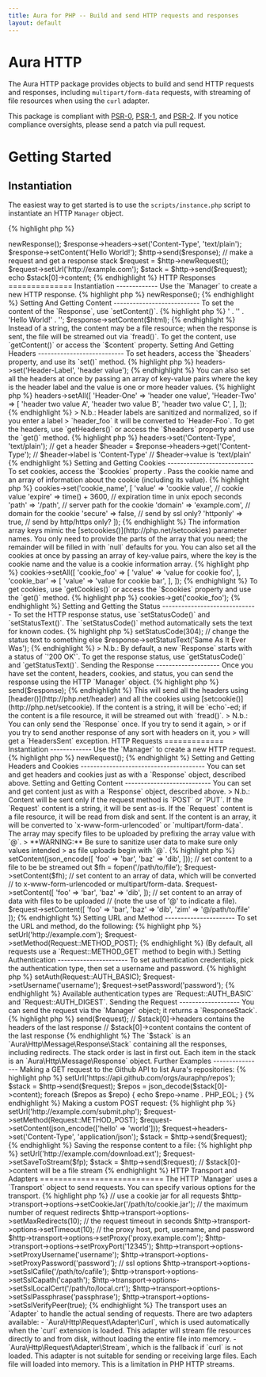 ```yaml
---
title: Aura for PHP -- Build and send HTTP requests and responses
layout: default
---
```


Aura HTTP
=========

The Aura HTTP package provides objects to build and send HTTP requests and
responses, including `multipart/form-data` requests, with streaming of file
resources when using the `curl` adapter.

This package is compliant with [PSR-0][], [PSR-1][], and [PSR-2][]. If you
notice compliance oversights, please send a patch via pull request.

[PSR-0]: https://github.com/php-fig/fig-standards/blob/master/accepted/PSR-0.md
[PSR-1]: https://github.com/php-fig/fig-standards/blob/master/accepted/PSR-1-basic-coding-standard.md
[PSR-2]: https://github.com/php-fig/fig-standards/blob/master/accepted/PSR-2-coding-style-guide.md

Getting Started
===============

Instantiation
-------------

The easiest way to get started is to use the `scripts/instance.php` script to
instantiate an HTTP `Manager` object.

{% highlight php %}
<?php
$http = include '/path/to/Aura.Http/scripts/instance.php';
{% endhighlight %}

You can then create new `Request` and `Response` objects, and send them via
the `Manager`.

{% highlight php %}
<?php
// send a response
$response = $http->newResponse();
$response->headers->set('Content-Type', 'text/plain');
$response->setContent('Hello World!');
$http->send($response);

// make a request and get a response stack
$request = $http->newRequest();
$request->setUrl('http://example.com');
$stack = $http->send($request);
echo $stack[0]->content;
{% endhighlight %}

HTTP Responses
==============

Instantiation
-------------

Use the `Manager` to create a new HTTP response.

{% highlight php %}
<?php
$response = $http->newResponse();
{% endhighlight %}

Setting And Getting Content
---------------------------

To set the content of the `Response`, use `setContent()`.

{% highlight php %}
<?php
$html = '<html>'
      . '<head><title>Test</title></head>'
      . '<body>Hello World!</body>'
      . '</html>';
$response->setContent($html);
{% endhighlight %}

Instead of a string, the content may be a file resource; when the response is
sent, the file will be streamed out via `fread()`.

To get the content, use `getContent()` or access the `$content` property.


Setting And Getting Headers
---------------------------

To set headers, access the `$headers` property, and use its `set()` method.

{% highlight php %}
<?php
$response->headers->set('Header-Label', 'header value');
{% endhighlight %}

You can also set all the headers at once by passing an array of key-value
pairs where the key is the header label and the value is one or more header
values.

{% highlight php %}
<?php
$response->headers->setAll([
    'Header-One' => 'header one value',
    'Header-Two' => [
        'header two value A',
        'header two value B',
        'header two value C',
    ],
]);
{% endhighlight %}

> N.b.: Header labels are sanitized and normalized, so if you enter a label
> `header_foo` it will be converted to `Header-Foo`.

To get the headers, use `getHeaders()` or access the `$headers` property and
use the `get()` method.

{% highlight php %}
<?php
// set a header
$reponse->headers->set('Content-Type', 'text/plain');

// get a header
$header = $reponse->headers->get('Content-Type');

// $header->label is 'Content-Type'
// $header->value is 'text/plain'
{% endhighlight %}

Setting and Getting Cookies
---------------------------

To set cookies, access the `$cookies` property . Pass the cookie name and an
array of information about the cookie (including its value).

{% highlight php %}
<?php
$response->cookies->set('cookie_name', [
    'value'    => 'cookie value', // cookie value
    'expire'   => time() + 3600,  // expiration time in unix epoch seconds
    'path'     => '/path',        // server path for the cookie
    'domain'   => 'example.com',  // domain for the cookie
    'secure'   => false,          // send by ssl only?
    'httponly' => true,           // send by http/https only?
]);
{% endhighlight %}

The information array keys mimic the [setcookies()](http://php.net/setcookies)
parameter names. You only need to provide the parts of the array that you
need; the remainder will be filled in with `null` defaults for you.

You can also set all the cookies at once by passing an array of key-value
pairs, where the key is the cookie name and the value is a cookie information
array.

{% highlight php %}
<?php
$response->cookies->setAll([
    'cookie_foo' => [
        'value' => 'value for cookie foo',
    ],
    'cookie_bar' => [
        'value' => 'value for cookie bar',
    ],
]);
{% endhighlight %}

To get cookies, use `getCookies()` or access the `$cookies` property and use
the `get()` method.

{% highlight php %}
<?php
$cookie = $response->cookies->get('cookie_foo');
{% endhighlight %}


Setting and Getting the Status
------------------------------

To set the HTTP response status, use `setStatusCode()` and `setStatusText()`.
The `setStatusCode()` method automatically sets the text for known codes.

{% highlight php %}
<?php
// automatically sets the status text to 'Not Modified'
$response->setStatusCode(304);

// change the status text to something else
$response->setStatusText('Same As It Ever Was');
{% endhighlight %}

> N.b.: By default, a new `Response` starts with a status of `'200 OK'`.

To get the response status, use `getStatusCode()` and `getStatusText()`.


Sending the Response
--------------------

Once you have set the content, headers, cookies, and status, you can send the
response using the HTTP `Manager` object.

{% highlight php %}
<?php
$http->send($response);
{% endhighlight %}

This will send all the headers using [header()](http://php.net/header) and all
the cookies using [setcookie()](http://php.net/setcookie).

If the content is a string, it will be `echo`-ed; if the content is a file
resource, it will be streamed out with `fread()`.

> N.b.: You can only send the `Response` once. If you try to send it again,
> or if you try to send another response of any sort with headers on it, you
> will get a `HeadersSent` exception.


HTTP Requests
=============

Instantiation
-------------

Use the `Manager` to create a new HTTP request.

{% highlight php %}
<?php
$request = $http->newRequest();
{% endhighlight %}

Setting and Getting Headers and Cookies
---------------------------------------

You can set and get headers and cookies just as with a `Response` object,
described above.


Setting and Getting Content
---------------------------

You can set and get content just as with a `Response` object, described above.

> N.b.: Content will be sent only if the request method is `POST` or `PUT`.

If the `Request` content is a string, it will be sent as-is.

If the `Request` content is a file resource, it will be read from disk and
sent.

If the content is an array, it will be converted to `x-www-form-urlencoded` or
`multipart/form-data`. The array may specify files to be uploaded by prefixing
the array value with `@`.

> **WARNING:** Be sure to sanitize user data to make sure only values intended
> as file uploads begin with `@`.

{% highlight php %}
<?php
// set content directly as a string
$request->setContent(json_encode([
    'foo' => 'bar',
    'baz' => 'dib',
]));

// set content to a file to be be streamed out
$fh = fopen('/path/to/file');
$request->setContent($fh);

// set content to an array of data, which will be converted
// to x-www-form-urlencoded or multipart/form-data.
$request->setContent([
    'foo' => 'bar',
    'baz' => 'dib',
]);

// set content to an array of data with files to be uploaded
// (note the use of '@' to indicate a file).
$request->setContent([
    'foo' => 'bar',
    'baz' => 'dib',
    'zim' => '@/path/to/file'
]);
{% endhighlight %}


Setting URL and Method
----------------------

To set the URL and method, do the following:

{% highlight php %}
<?php
$request->setUrl('http://example.com');
$request->setMethod(Request::METHOD_POST);
{% endhighlight %}

(By default, all requests use a `Request::METHOD_GET` method to begin with.)


Setting Authentication
----------------------

To set authentication credentials, pick the authentication type, then set
a username and password.

{% highlight php %}
<?php
$request->setAuth(Request::AUTH_BASIC);
$request->setUsername('username');
$request->setPassword('password');
{% endhighlight %}

Available authentication types are `Request::AUTH_BASIC` and
`Request::AUTH_DIGEST`.


Sending the Request
-------------------

You can send the request via the `Manager` object; it returns a `ResponseStack`.

{% highlight php %}
<?php
$stack = $http->send($request);
// $stack[0]->headers contains the headers of the last response
// $stack[0]->content contains the content of the last response
{% endhighlight %}

The `$stack` is an `Aura\Http\Message\Response\Stack` containing all the
responses, including redirects. The stack order is last in first out. Each
item in the stack is an `Aura\Http\Message\Response` object.


Further Examples
----------------

Making a GET request to the Github API to list Aura's repositories:

{% highlight php %}
<?php
$request->setUrl('https://api.github.com/orgs/auraphp/repos');
$stack = $http->send($request);
$repos = json_decode($stack[0]->content);
foreach ($repos as $repo) {
    echo $repo->name . PHP_EOL;
}
{% endhighlight %}

Making a custom POST request:

{% highlight php %}
<?php
$request->setUrl('http://example.com/submit.php');
$request->setMethod(Request::METHOD_POST);
$request->setContent(json_encode(['hello' => 'world']));
$request->headers->set('Content-Type', 'application/json');
$stack = $http->send($request);
{% endhighlight %}

Saving the response content to a file:

{% highlight php %}
<?php
$fp = fopen('/path/to/download.ext', 'wb+');
$request->setUrl('http://example.com/download.ext');
$request->setSaveToStream($fp);
$stack = $http->send($request);
// $stack[0]->content will be a file stream
{% endhighlight %}


HTTP Transport and Adapters
===========================

The HTTP `Manager` uses a `Transport` object to send requests.  You can
specify various options for the transport.

{% highlight php %}
// use a cookie jar for all requests
$http->transport->options->setCookieJar('/path/to/cookie.jar');

// the maximum number of request redirects
$http->transport->options->setMaxRedirects(10);

// the request timeout in seconds
$http->transport->options->setTimeout(10);

// the proxy host, port, username, and password
$http->transport->options->setProxy('proxy.example.com');
$http->transport->options->setProxyPort('12345');
$http->transport->options->setProxyUsername('username');
$http->transport->options->setProxyPassword('password');

// ssl options
$http->transport->options->setSslCafile('/path/to/cafile');
$http->transport->options->setSslCapath('capath');
$http->transport->options->setSslLocalCert('/path/to/local.crt');
$http->transport->options->setSslPassphrase('passphrase');
$http->transport->options->setSslVerifyPeer(true);
{% endhighlight %}

The transport uses an `Adapter` to handle the actual sending of requests.
There are two adapters available:

- `Aura\Http\Request\Adapter\Curl`, which is used automatically when the
  `curl` extension is loaded.  This adapter will stream file resources
  directly to and from disk, without loading the entire file into memory.

- `Aura\Http\Request\Adapter\Stream`, which is the fallback if `curl` is not
  loaded. This adapter is not suitable for sending or receiving large files.
  Each file will loaded into memory. This is a limitation in PHP HTTP streams.
